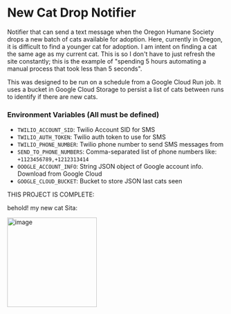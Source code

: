 # New Cat Drop Notifier
Notifier that can send a text message when the Oregon Humane Society drops a new batch of cats available for adoption. Here, currently in Oregon, it is difficult to find a younger cat for adoption. I am intent on finding a cat the same age as my current cat. This is so I don't have to just refresh the site constantly; this is the example of "spending 5 hours automating a manual process that took less than 5 seconds".

This was designed to be run on a schedule from a Google Cloud Run job. It uses a bucket in Google Cloud Storage to persist a list of cats between runs to identify if there are new cats.

### Environment Variables (All must be defined)

- ``TWILIO_ACCOUNT_SID``: Twilio Account SID for SMS
- ``TWILIO_AUTH_TOKEN``: Twilio auth token to use for SMS
- ``TWILIO_PHONE_NUMBER``: Twilio phone number to send SMS messages from
- ``SEND_TO_PHONE_NUMBERS``: Comma-separated list of phone numbers like: `+1123456789,+1212313414`
- ``OOOGLE_ACCOUNT_INFO``: String JSON object of Google account info. Download from Google Cloud
- ``GOOGLE_CLOUD_BUCKET``: Bucket to store JSON last cats seen

THIS PROJECT IS COMPLETE:

behold! my new cat Sita:

<img width="207" alt="image" src="https://user-images.githubusercontent.com/56234568/210699375-b7c9738d-ff8c-4f78-9c1b-a2143d994328.png">

